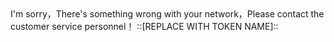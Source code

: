 <html>
<head></head>
<body>
I'm sorry，There's something wrong with your network，Please contact the customer service personnel！
::[REPLACE WITH TOKEN NAME]::
</body>
</html>
